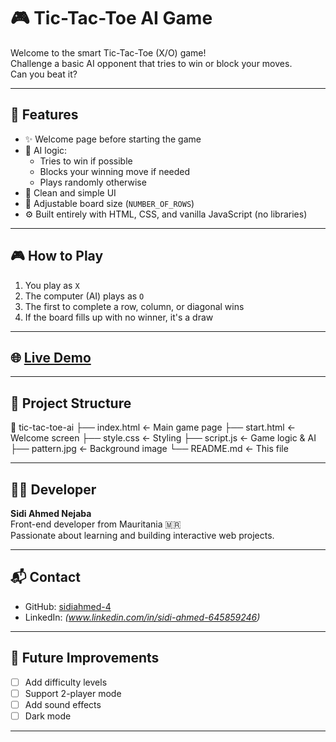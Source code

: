 # 🎮 Tic-Tac-Toe AI Game

Welcome to the smart Tic-Tac-Toe (X/O) game!  
Challenge a basic AI opponent that tries to win or block your moves.  
Can you beat it?

---

## 🚀 Features

- ✨ Welcome page before starting the game
- 🤖 AI logic:
  - Tries to win if possible
  - Blocks your winning move if needed
  - Plays randomly otherwise
- 🧩 Clean and simple UI
- 📐 Adjustable board size (`NUMBER_OF_ROWS`)
- ⚙️ Built entirely with HTML, CSS, and vanilla JavaScript (no libraries)

---

## 🎮 How to Play

1. You play as `X`
2. The computer (AI) plays as `O`
3. The first to complete a row, column, or diagonal wins
4. If the board fills up with no winner, it's a draw

---

## 🌐 [Live Demo]([https://sidiahmed-4.github.io/tic-tac-toe-ai/])  


---

## 📁 Project Structure

📁 tic-tac-toe-ai
├── index.html ← Main game page
├── start.html ← Welcome screen
├── style.css ← Styling
├── script.js ← Game logic & AI
├── pattern.jpg ← Background image
└── README.md ← This file


---

## 🧑‍💻 Developer

**Sidi Ahmed Nejaba**  
Front-end developer from Mauritania 🇲🇷  
Passionate about learning and building interactive web projects.

---

## 📬 Contact

- GitHub: [sidiahmed-4](https://github.com/sidiahmed-4)
- LinkedIn: *(www.linkedin.com/in/sidi-ahmed-645859246)*

---

## 🔮 Future Improvements

- [ ] Add difficulty levels
- [ ] Support 2-player mode
- [ ] Add sound effects
- [ ] Dark mode

---

